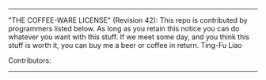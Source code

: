 ----------------------------------------------------------------------------
"THE COFFEE-WARE LICENSE" (Revision 42):
This repo is contributed by programmers listed below. As long as you retain
this notice you can do whatever you want with this stuff. If we meet some
day, and you think this stuff is worth it, you can buy me a beer or coffee
in return.                                                      Ting-Fu Liao

Contributors:

----------------------------------------------------------------------------

